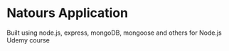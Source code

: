 # Natours Application     

Built using node.js, express, mongoDB, mongoose and others 
for Node.js Udemy course